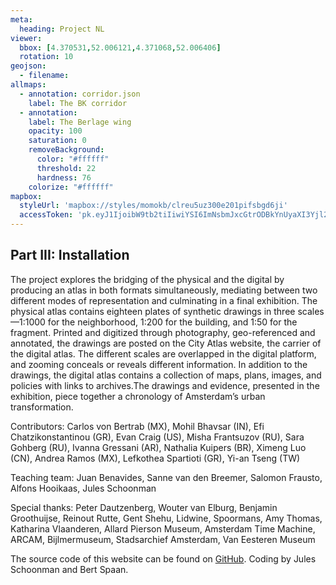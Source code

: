 ```yaml
---
meta:
  heading: Project NL
viewer:
  bbox: [4.370531,52.006121,4.371068,52.006406]
  rotation: 10
geojson:
  - filename: 
allmaps:
  - annotation: corridor.json
    label: The BK corridor
  - annotation:
    label: The Berlage wing
    opacity: 100
    saturation: 0
    removeBackground:
      color: "#ffffff"
      threshold: 22
      hardness: 76
    colorize: "#ffffff"
mapbox:
  styleUrl: 'mapbox://styles/momokb/clreu5uz300e201pifsbgd6ji'
  accessToken: 'pk.eyJ1IjoibW9tb2tiIiwiYSI6ImNsbmJxcGtrODBkYnUyaXI3Yjl2ODR1NTkifQ.OvugAnw_FwWro66sJ7Rl5A'
---
```

## Part III: Installation

The project explores the bridging of the physical and the digital by producing an atlas in both formats simultaneously, mediating between two different modes of representation and culminating in a final exhibition. The physical atlas contains eighteen plates of synthetic drawings in three scales—1:1000 for the neighborhood, 1:200 for the building, and 1:50 for the fragment. Printed and digitized through photography, geo-referenced and annotated, the drawings are posted on the City Atlas website, the carrier of the digital atlas. The different scales are overlapped in the digital platform, and zooming conceals or reveals different information. In addition to the drawings, the digital atlas contains a collection of maps, plans, images, and policies with links to archives.The drawings and evidence, presented in the exhibition, piece together a chronology of Amsterdam’s urban transformation. 

Contributors: Carlos von Bertrab (MX), Mohil Bhavsar (IN), Efi Chatzikonstantinou (GR), Evan Craig (US), Misha Frantsuzov (RU), Sara Gohberg (RU), Ivanna Gressani (AR), Nathalia Kuipers (BR), Ximeng Luo (CN), Andrea Ramos (MX), Lefkothea Spartioti (GR), Yi-an Tseng (TW)

Teaching team: Juan Benavides, Sanne van den Breemer, Salomon Frausto, Alfons Hooikaas, Jules Schoonman

Special thanks: Peter Dautzenberg, Wouter van Elburg, Benjamin Groothuijse, Reinout Rutte, Gent Shehu, Lidwine, Spoormans, Amy Thomas, Katharina Vlaanderen, Allard Pierson Museum, Amsterdam Time Machine, ARCAM, Bijlmermuseum, Stadsarchief Amsterdam, Van Eesteren Museum

The source code of this website can be found on [GitHub](https://github.com/theberlage/city-atlas-app). Coding by Jules Schoonman and Bert Spaan.